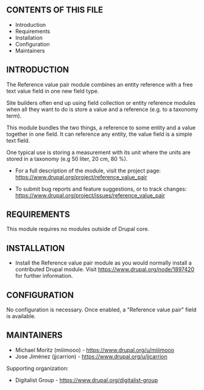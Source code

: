 CONTENTS OF THIS FILE
---------------------

 * Introduction
 * Requirements
 * Installation
 * Configuration
 * Maintainers


INTRODUCTION
------------

The Reference value pair module combines an entity reference with a free text
value field in one new field type.

Site builders often end up using field collection or entity reference modules
when all they want to do is store a value and a reference (e.g. to a taxonomy
term).

This module bundles the two things, a reference to some entity and a value
together in one field. It can reference any entity, the value field is a simple
text field.

One typical use is storing a measurement with its unit where the units are
stored in a taxonomy (e.g 50 liter, 20 cm, 80 %).

 * For a full description of the module, visit the project page:
   https://www.drupal.org/project/reference_value_pair

 * To submit bug reports and feature suggestions, or to track changes:
   https://www.drupal.org/project/issues/reference_value_pair


REQUIREMENTS
------------

This module requires no modules outside of Drupal core.


INSTALLATION
------------

 * Install the Reference value pair module as you would normally install a
   contributed Drupal module. Visit https://www.drupal.org/node/1897420 for
   further information.


CONFIGURATION
-------------

No configuration is necessary. Once enabled, a "Reference value pair" field is
available.


MAINTAINERS
-----------

 * Michael Moritz (miiimooo) - https://www.drupal.org/u/miiimooo
 * Jose Jiménez (jjcarrion) - https://www.drupal.org/u/jjcarrion

Supporting organization:

 * Digitalist Group - https://www.drupal.org/digitalist-group
